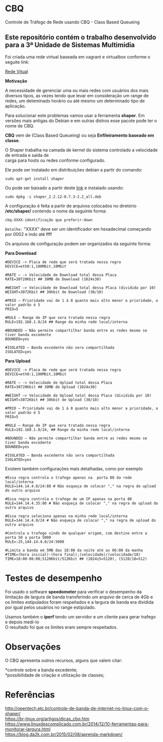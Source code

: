 # CBQ
Controle de Tráfego de Rede usando CBQ - Class Based Queueing

## Este repositório contém o trabalho desenvolvido para a 3ª Unidade de Sistemas Multimidia 

Foi criada uma rede virtual baseada em vagrant e virtualbox conforme o seguite link:


[Rede Vitual](https://gitlab.com/lssn.oliveira/sm171machines)





**Motivação**

A necessidade de gerenciar uma ou mais redes com usuários dos mais diversos tipos,
as vezes tendo que levar em consideração um range de redes, um deteminado horário
ou até mesmo um determinado tipo de aplicação.

Para solucionar este problemas vamos usar a ferramenta **shaper**.
Em versões mais antigas do Debian e em outras distros esse pacote pode ter o nome de CBQ.

**CBQ** vem de (Class Based Queueing) ou seja **Enfileiramento baseado em classe**.

O Shaper trabalha na camada de kernel do sistema controlado a velocidade de entrada e saída de  
carga para hosts ou redes conforme configurado.

Ele pode ser instalado em distribuições debian a partir do comando:

```
sudo apt-get install shaper

```
Ou pode ser baixado a partir deste [link](https://downloads.aprendendolinux.com/programas/shaper_2.2.12-0.7.3-2.2_all.deb ) e instalado usando:


```
sudo dpkg -i shaper_2.2.12-0.7.3-2.2_all.deb

```
A configuração é feita a partir de arquivos colocados no diretório **/etc/shaper/** contendo o nome da seguinte forma:

```
cbq-XXXX-identificação que preferir-down

```
`Detalhe:` "XXXX" deve ser um identificador em hexadecimal começando por 0002 e indo até ffff

Os arquivos de configuração podem ser organizados da seguinte forma:

**Para Download**

```
#DEVICE -> Placa de rede que será tratada nessa regra
DEVICE=eth0:1,100Mbit,10Mbit

#RATE – -> Velocidade de Download total dessa Placa
RATE=30720Kbit ## 30MB de Download (1024x30)

#WEIGHT –> Velocidade de Download total dessa Placa (dividida por 10)
WEIGHT=3072Kbit ## 30kbit de Download (30/10)

#PRIO – Prioridade vai de 1 à 8 quanto mais alto menor a prioridade, o valor padrão é 5
PRIO=5

#RULE – Range de IP que sera tratada nessa regra
RULE=192.168.1.0/24 ## Range da minha rede local/interna

#BOUNDED – Não permite compartilhar banda entre as redes mesmo se tiver banda excedente
BOUNDED=yes

#ISOLATED – Banda excedente não sera compartilhada
ISOLATED=yes

```

**Para Upload**
```
#DEVICE -> Placa de rede que será tratada nessa regra
DEVICE=eth0:1,100Mbit,10Mbit

#RATE – -> Velocidade de Upload total dessa Placa
RATE=30720Kbit ## 30MB de Upload (1024x30)

#WEIGHT –> Velocidade de Upload total dessa Placa (dividida por 10)
WEIGHT=3072Kbit ## 30kbit de Upload (30/10)

#PRIO – Prioridade vai de 1 à 8 quanto mais alto menor a prioridade, o valor padrão é 5
PRIO=5

#RULE – Range de IP que sera tratada nessa regra
RULE=192.168.1.0/24, ## Range da minha rede local/interna

#BOUNDED – Não permite compartilhar banda entre as redes mesmo se tiver banda excedente
BOUNDED=yes

#ISOLATED – Banda excedente não sera compartilhada
ISOLATED=yes

```
Existem também configurações mais detalhadas, como por exemplo

```
#Essa regra controla o trafego apenas na  porta 80 da rede local/interna
RULE=144.14.4.0/24:80 # Não esqueça de colocar "," na regra de upload do outro arquivo

#Essa regra controla o trafego de um IP apenas na porta 80
RULE=144.14.4.35:80 # Não esqueça de colocar "," na regra de upload do outro arquivo

#Essa regra seleciona apenas na minha rede local/interna
RULE=144.14.4.0/24 # Não esqueça de colocar "," na regra de upload do outro arquivo

#Controla o trafego vindo de qualquer origem, com destino entre a porta 50 a porta 5000
RULE=:25,144.14.4.0/24:5000

#Limita a banda em 5MB das 18:00 da noite até as 06:00 da manha
#TIME=(hora inicial)-(hora final);(velocidade)/(velocidade/10)
TIME=18:00-06:00;5120Kbit/512Kbit ## (1024z5=5120), (5120/10=512) 

```
# Testes de desempenho

Foi usado o software **speedometer** para verificar o desempenho da limitação de largura de banda
transferindo um arquivo de cerca de 4Gb e os limites estipulados foram respeitados e a largura de 
banda era dividida por igual pelos usuários no range estipulado.

Usamos também o **iperf** tendo um servidor e um cliente para gerar trafego e depois medi-lo  
O resultado foi que os limites eram sempre respeitados.

# Observações

O CBQ apresenta outros recursos, alguns que valem citar:

*controle sobre a banda excedente;  
*possibilidade de criação e utilização de classes;

# Referências

http://opentech.etc.br/controle-de-banda-de-internet-no-linux-com-o-shaper/  
https://br-linux.org/artigos/dicas_cbq.htm  
https://www.linuxdescomplicado.com.br/2014/12/10-ferramentas-para-monitorar-largura.html  
https://blog.da2k.com.br/2015/02/08/aprenda-markdown/  



